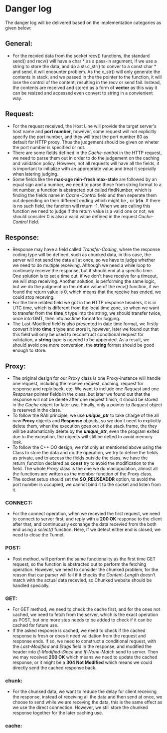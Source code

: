 # Danger log
The danger log will be delivered based on the implementation categories as given below:
## General:
* For the recvied data from the socket recv() functions, the standard send() and recv() will have a char * as a pass-in argument, if we use a string to store the data, and do a str.c_str() to conver to a const char * and send, it will encounter problem. As the c_str() will only generate the contents in stack, and we passed in the the pointer to the function, it will lose the control of the content, resulting in the recv or send fail. Instead, the contents are received and stored as a form of **vector<char>** as this way it can be resized and accessed even convert to string in a convienient way.
## Request:
* For the request received, the Host Line will provide the target server's host name and **port number**, however, some request will not explicitly specify the port number, and they will treat the port number 80 as default for HTTP proxy. Thus the judgement should be given on wheter the port number is specified or not.
* There are some fields defined in the *Cache-control* in the HTTP request, we need to parse them out in order to do the judgement on the caching and validation policy. However, not all requests will have all the fields, it is important to initialize with an appropriate value and treat it sepcially when latering judging. 
* Some fields like the **max-age** **min-fresh** **max-stale** are followed by an equal sign and a number, we need to parse these from string format to a int number, a function is abstracted out called findNumber, which is finding the fields name in *Cache-Control* field and then seperate them out depending on their different ending which might be ***,*** or ***\r\n***. If there is no such field, the funciton will return -1. When we are calling this function we need to judge if the return value is a valid one or not, we should consider 0 is also a valid value defined in the request *Cache-Control* field.
## Response:
* Response may have a field called *Transfer-Coding*, where the response coding type will be defined, such as chunked data, in this case, the server will not send the data all at once, so we have to judge whether we need to do multiple receiving. Although we need a while loop to continuely receive the response, but it should end at a specific time. One solution is to set a time out, if we don't have receive for a timeout, we will stop receiving. Another solution, is performing the same logic, but we do the judgment on the return value of the recv() function, if we found the return value is 0, which means that the receive has ended, we could stop receving. 
* For the time related field we got in the HTTP response headers, it is in UTC time, which is different from the local time zone, so when we want to transfer from the **time_t** type into the string, we should transfer twice, once into GMT, then into asctime format for logging. 
* The Last-Modified field is also presented in date time format, we firstly convert it into **time_t** type and store it, however, later we found out that this field will only be used to reconstruct conditional request for validation, a **string** type is needed to be appended. As a result, we should avoid one more conversion, the **string** format should be good enough to store. 
## Proxy:
* The original design for our Proxy class is one Proxy-instance will handle one request, including the receive request, caching, request for response and reply back, etc. We want to include one *Request* and one *Response* pointer fields in the class, but later we found out that the response will not be delete after one request finish, it should be stored in the *Cache* object for later use. Finally, only a pointer to *Request* object is reserved in the class.
* To follow the RAII principle, we use ***unique_ptr*** to take charge of the all *new* **Proxy** objects and **Response** objects, so we don't need to explicitly delete them, when the execution goes out of the stack frame, the they will be automatically delete by the ***unique_ptr***, even the program exited due to the exception, the objects will still be delted to avoid memory leak.
* To follow the C++ OO design, we not only as mentioned above using the Class to store the data and do the operation, we try to define the fields as private, and to access the fields outside the class, we have the return_function declared as **const** try to avoid the modification to the field. The whole *Proxy* class is the one we do maniupulation, almost all the functions are written as the member function of the Proxy class. 
* The socket setup should set the **SO_REUSEADDR** option, to avoid the port number is occupied, we cannot bind it to the socket and listen from it.
### CONNECT:
* For the connect operation, when we recevied the first request, we need to connect to server first, and reply with a **200 OK** response to the client after that, and continuously exchange the data recevied from the both end using a *select()* function. Here, if we detect either end is closed, we need to close the Tunnel.
### POST:
* Post method, will perform the same functionality as the first time GET request, so the function is abstracted out to perform the fetching operation. However, we need to consider the chunked problem, for the reason that our parser will fail if it checks the *Content-Length* doesn't match with the actual data recevied, so Chunked website should be handled specially. 
### GET: 
* For GET method, we need to check the cache first, and for the ones not cached, we need to fetch from the server, which is the exact operation as POST, but one more step needs to be added to check if it can be cached for future use.
* If the asked response is cached, we need to check if the cached response is fresh or does it need validation from the request and response ends. If so, we need to construct a conditional request, with the *Last-Modified* and *Etags* field in the response, and modified the header into *If-Modified-Since* and *If-None-Match* send to server. Then we may received **200 OK** which means we need to update the cached response, or it might be a **304 Not Modified** which means we could directly send the cached response back. 
### chunk: 
* For the chunked data, we want to reduce the delay for client receiving the response, instead of receiving all the data and then send at once, we choose to send while we are receving the data, this is the same effect as we use the direct connection. However, we still store the chunked response together for the later caching use. 
### cache:
